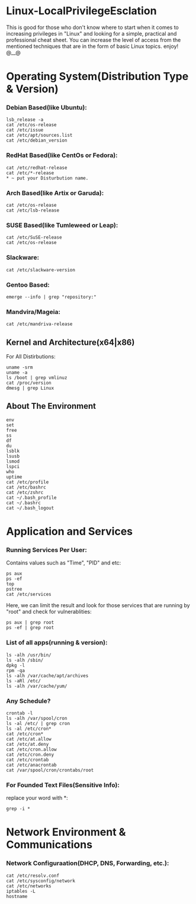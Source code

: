 # Linux-LocalPrivilegeEsclation
This is good for those who don't know where to start when it comes to increasing privileges in "Linux" and looking for a simple, practical and professional cheat sheet.
You can increase the level of access from the mentioned techniques that are in the form of basic Linux topics.
enjoy! @__@
# Operating System(Distribution Type & Version)
### Debian Based(like Ubuntu):
```
lsb_release -a
cat /etc/os-release
cat /etc/issue
cat /etc/apt/sources.list
cat /etc/debian_version
```
### RedHat Based(like CentOs or Fedora):
```
cat /etc/redhat-release
cat /etc/*-release
* ~ put your Disturbution name.
```
### Arch Based(like Artix or Garuda):
```
cat /etc/os-release
cat /etc/lsb-release
```
### SUSE Based(like Tumleweed or Leap):
```
cat /etc/SuSE-release
cat /etc/os-release
```
### Slackware:
```
cat /etc/slackware-version
```
### Gentoo Based:
```
emerge --info | grep "repository:"
```
### Mandvira/Mageia:
```
cat /etc/mandriva-release
```
## Kernel and Architecture(x64|x86)
For All Distirbutions:
```
uname -srm
uname -a
ls /boot | grep vmlinuz
cat /proc/version
dmesg | grep Linux
```
## About The Environment
```
env
set
free
ss
df
du
lsblk
lsusb
lsmod
lspci
who
uptime
cat /etc/profile
cat /etc/bashrc
cat /etc/zshrc
cat ~/.bash_profile
cat ~/.bashrc
cat ~/.bash_logout
```
# Application and Services
### Running Services Per User:
Contains values such as "Time", "PID" and etc:
```
ps aux
ps -ef
top
pstree
cat /etc/services
```
Here, we can limit the result and look for those services that are running by "root" and check for vulnerablities:
```
ps aux | grep root
ps -ef | grep root
```
### List of all apps(running & version):
```
ls -alh /usr/bin/
ls -alh /sbin/
dpkg -l
rpm -qa
ls -alh /var/cache/apt/archives
ls -aRl /etc/ 
ls -alh /var/cache/yum/
```
### Any Schedule?
```
crontab -l
ls -alh /var/spool/cron
ls -al /etc/ | grep cron
ls -al /etc/cron*
cat /etc/cron*
cat /etc/at.allow
cat /etc/at.deny
cat /etc/cron.allow
cat /etc/cron.deny
cat /etc/crontab
cat /etc/anacrontab
cat /var/spool/cron/crontabs/root
```
### For Founded Text Files(Sensitive Info):
replace your word with *:
```
grep -i *
```
# Network Environment & Communications
### Network Configuraation(DHCP, DNS, Forwarding, etc.):
```
cat /etc/resolv.conf
cat /etc/sysconfig/network
cat /etc/networks
iptables -L
hostname
```








